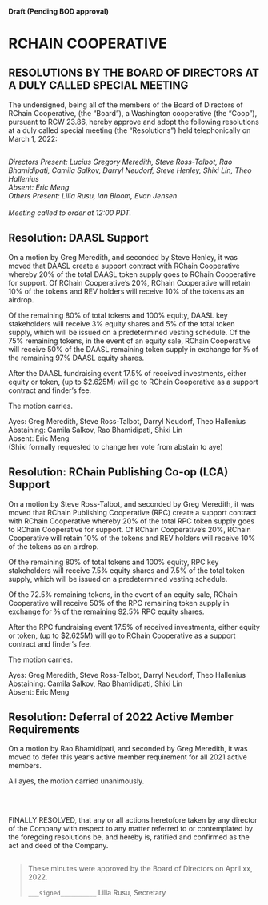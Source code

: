 #### Draft (Pending BOD approval)
<!--Markdown rendering of [2022/03-01/20220301-DocuSign.pdf](/2022/03-01/20220301-DocuSign.pdf)-->

##

# RCHAIN COOPERATIVE

## RESOLUTIONS BY THE BOARD OF DIRECTORS AT A DULY CALLED SPECIAL MEETING
The undersigned, being all of the members of the Board of Directors of RChain Cooperative, (the “Board”), a Washington cooperative (the “Coop”), pursuant to RCW 23.86, hereby approve and adopt the following resolutions at a duly called special meeting (the “Resolutions”) held telephonically on March 1, 2022:

##

*Directors Present: Lucius Gregory Meredith, Steve Ross-Talbot, Rao Bhamidipati, Camila Salkov, Darryl Neudorf, Steve Henley, Shixi Lin, Theo Hallenius* \
*Absent: Eric Meng* \
*Others Present:  Lilia Rusu, Ian Bloom, Evan Jensen* \
\
*Meeting called to order at 12:00 PDT.*

##

## Resolution: DAASL Support
On a motion by Greg Meredith, and seconded by Steve Henley, it was moved that DAASL create a support contract with RChain Cooperative 
whereby 20% of the total DAASL token supply goes to RChain Cooperative for support.  Of RChain Cooperative’s 20%, RChain Cooperative 
will retain 10% of the tokens and REV holders will receive 10% of the tokens as an airdrop.

Of the remaining 80% of total tokens and 100% equity, DAASL key stakeholders will receive 3% equity shares and 5% of the total token 
supply, which will be issued on a predetermined vesting schedule.
Of the 75% remaining tokens,  in the event of an equity sale, RChain Cooperative will receive 50% of the DAASL remaining token supply 
in exchange for ⅗ of the remaining 97% DAASL equity shares.

After the DAASL fundraising event 17.5% of received investments, either equity or token, (up to $2.625M) will go to RChain Cooperative 
as a support contract and finder’s fee.

The motion carries.

Ayes: Greg Meredith, Steve Ross-Talbot, Darryl Neudorf, Theo Hallenius \
Abstaining: Camila Salkov, Rao Bhamidipati, Shixi Lin \
Absent: Eric Meng \
(Shixi formally requested to change her vote from abstain to aye)

## Resolution: RChain Publishing Co-op (LCA) Support
On a motion by Steve Ross-Talbot, and seconded by Greg Meredith, it was moved that RChain Publishing Cooperative (RPC) create a 
support contract with RChain Cooperative whereby 20% of the total RPC token supply goes to RChain Cooperative for support. Of 
RChain Cooperative’s 20%, RChain Cooperative will retain 10% of the tokens and REV holders will receive 10% of the tokens as an 
airdrop.

Of the remaining 80% of total tokens and 100% equity, RPC key stakeholders will receive 7.5% equity shares and 7.5% of the total token 
supply, which will be issued on a predetermined vesting schedule.

Of the 72.5% remaining tokens,  in the event of an equity sale, RChain Cooperative will receive 50% of the RPC remaining token supply 
in exchange for ⅗ of the remaining 92.5% RPC equity shares.

After the RPC fundraising event 17.5% of received investments, either equity or token, (up to $2.625M) will go to RChain Cooperative 
as a support contract and finder’s fee.

The motion carries.

Ayes: Greg Meredith, Steve Ross-Talbot, Darryl Neudorf, Theo Hallenius \
Abstaining: Camila Salkov, Rao Bhamidipati, Shixi Lin \
Absent: Eric Meng

## Resolution: Deferral of 2022 Active Member Requirements 
On a motion by Rao Bhamidipati, and seconded by Greg Meredith, it was moved to defer this year’s active member requirement for all 
2021 active members. 

All ayes, the motion carried unanimously.

<br>

##

FINALLY RESOLVED, that any or all actions heretofore taken by any director of the Company with respect to any matter referred to or contemplated by the foregoing resolutions be, and hereby is, ratified and confirmed as the act and deed of the Company.

##

>These minutes were approved by the Board of Directors on April xx, 2022.
>
> `___signed__________`
> Lilia Rusu, Secretary
